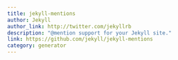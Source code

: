 ```yaml
---
title: jekyll-mentions
author: Jekyll
author_link: http://twitter.com/jekyllrb
description: "@mention support for your Jekyll site."
link: https://github.com/jekyll/jekyll-mentions
category: generator
---
```

